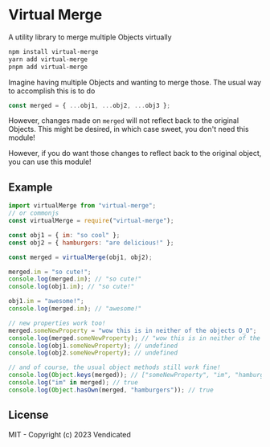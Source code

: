 # Virtual Merge

A utility library to merge multiple Objects virtually

```sh
npm install virtual-merge
yarn add virtual-merge
pnpm add virtual-merge
```

Imagine having multiple Objects and wanting to merge those. The usual way to accomplish this is to do
```js
const merged = { ...obj1, ...obj2, ...obj3 };
```
However, changes made on `merged` will not reflect back to the original Objects.
This might be desired, in which case sweet, you don't need this module!

However, if you do want those changes to reflect back to the original object, you can use this module!

## Example

```js
import virtualMerge from "virtual-merge";
// or commonjs
const virtualMerge = require("virtual-merge");

const obj1 = { im: "so cool" };
const obj2 = { hamburgers: "are delicious!" };

const merged = virtualMerge(obj1, obj2);

merged.im = "so cute!";
console.log(merged.im); // "so cute!"
console.log(obj1.im); // "so cute!"

obj1.im = "awesome!";
console.log(merged.im); // "awesome!"

// new properties work too!
merged.someNewProperty = "wow this is in neither of the objects O_O";
console.log(merged.someNewProperty); // "wow this is in neither of the objects O_O"
console.log(obj1.someNewProperty); // undefined
console.log(obj2.someNewProperty); // undefined

// and of course, the usual object methods still work fine!
console.log(Object.keys(merged)); // ["someNewProperty", "im", "hamburgers"]
console.log("im" in merged); // true
console.log(Object.hasOwn(merged, "hamburgers")); // true
```

## License

MIT - Copyright (c) 2023 Vendicated
